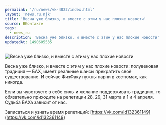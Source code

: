 ```yaml
---
permalink: '/ru/news/vk-4022/index.html'
layout: 'news.ru.njk'
title: 'Весна уже близко, и вместе с этим у нас плохие новости'
source: ВКонтакте
tags:
  - news_ru
description: 'Весна уже близко, и вместе с этим у нас плохие новости'
updatedAt: 1490605535
---
```

![Весна уже близко, и вместе с этим у нас плохие новости](https://sun9-5.userapi.com/impf/c604819/v604819484/34586/KJJ4rYUYwWo.jpg?size=1280x720&quality=96&proxy=1&sign=74ff9b3c7fb4124cdfe78799588d76c3&c_uniq_tag=kVF7EJZDxm5MdIcOXnjKBCBBBZ1smC5A5ORIQC_39uk&type=album)

Весна уже близко, и вместе с этим у нас плохие новости: полувековая традиция — БАХ, имеет реальные шансы прекратить своё существование. И сейчас ФизФаку нужны парни в костюмах, как никогда.

Если вы чувствуете в себе силы и желание поддерживать традицию, то обязательно приходите на репетиции 28, 29, 31 марта и 1 и 4 апреля. Судьба БАХа зависит от нас.

Записаться и узнать время репетиций: [https://vk.com/id132361149](https://vk.com/id132361149)
